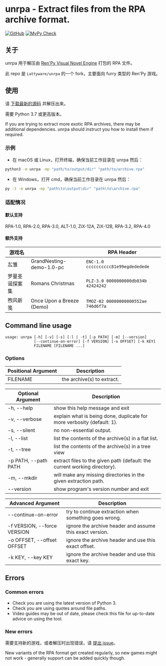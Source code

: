 # unrpa - Extract files from the RPA archive format.

[![GitHub](https://img.shields.io/github/license/varieget/unrpa)](https://github.com/varieget/unrpa/blob/master/COPYING)
[![MyPy Check](https://github.com/varieget/unrpa/actions/workflows/typecheck.yml/badge.svg)](https://github.com/varieget/unrpa/actions/workflows/typecheck.yml)

## 关于

unrpa 用于解压由 [Ren'Py Visual Novel Engine](https://www.renpy.org/) 打包的 RPA 文件。

此 repo 是 `Lattyware/unrpa` 的一个 fork，主要面向 furry 类型的 Ren'Py 游戏。

## 使用

请 [下载最新的源码](https://api.github.com/repos/varieget/unrpa/zipball/master) 并解压出来。

需要 Python 3.7 或更高版本。

If you are trying to extract more exotic RPA archives, there may be additional dependencies. unrpa should instruct you how to install them if required.

### 示例

- 在 macOS 或 Linux，打开终端，确保当前工作目录在 unrpa 然后：

```bash
python3 -m unrpa -mp "path/to/output/dir" "path/to/archive.rpa"
```

- 在 Windows，打开 cmd，确保当前工作目录在 unrpa 然后：

```bash
py -3 -m unrpa -mp "path\to\output\dir" "path\to\archive.rpa"
```

### 适配情况

#### 默认支持

RPA-1.0, RPA-2.0, RPA-3.0, ALT-1.0, ZiX-12A, ZiX-12B, RPA-3.2, RPA-4.0

#### 额外支持

| 游戏名         |                           | RPA Header                          |
| -------------- | ------------------------- | ----------------------------------- |
| 厷雏           | GrandNesting-demo-1.0-pc  | `ENC-1.0 cccccccccc81e99egdededede` |
| 罗曼圣诞探案集 | Romans Christmas          | `PLZ-3.0 0000000000db034b 42424242` |
| 煦风新笺       | Once Upon a Breeze (Demo) | `TMOZ-02 00000000000552ae 746d6f7a` |

## Command line usage

```
usage: unrpa [-h] [-v] [-s] [-l | -t] [-p PATH] [-m] [--version]
             [--continue-on-error] [-f VERSION] [-o OFFSET] [-k KEY]
             FILENAME [FILENAME ...]
```

### Options

| Positional Argument | Description                |
| ------------------- | -------------------------- |
| FILENAME            | the archive(s) to extract. |

| Optional Argument    | Description                                                               |
| -------------------- | ------------------------------------------------------------------------- |
| -h, --help           | show this help message and exit                                           |
| -v, --verbose        | explain what is being done, duplicate for more verbosity (default: 1).    |
| -s, --silent         | no non-essential output.                                                  |
| -l, --list           | list the contents of the archive(s) in a flat list.                       |
| -t, --tree           | list the contents of the archive(s) in a tree view                        |
| -p PATH, --path PATH | extract files to the given path (default: the current working directory). |
| -m, --mkdir          | will make any missing directories in the given extraction path.           |
| --version            | show program's version number and exit                                    |

| Advanced Argument           | Description                                              |
| --------------------------- | -------------------------------------------------------- |
| --continue-on-error         | try to continue extraction when something goes wrong.    |
| -f VERSION, --force VERSION | ignore the archive header and assume this exact version. |
| -o OFFSET, --offset OFFSET  | ignore the archive header and use this exact offset.     |
| -k KEY, --key KEY           | ignore the archive header and use this exact key.        |

## Errors

### Common errors

- Check you are using the latest version of Python 3.
- Check you are using quotes around file paths.
- Video guides may be out of date, please check this file for up-to-date advice on using the tool.

### New errors

需要支持新的游戏，或者解压时出现错误，请 [提出 issue](https://github.com/varieget/unrpa/issues)。

New variants of the RPA format get created regularly, so new games might not work - generally support can be added quickly though.
